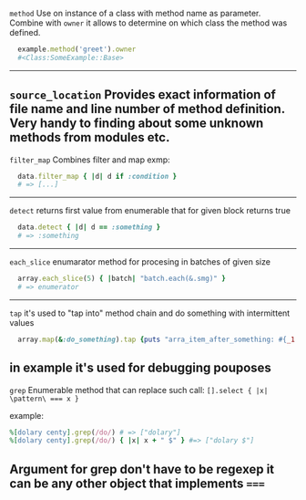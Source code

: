 `method`
Use on instance of a class with method name as parameter.
Combine with `owner` it allows to determine on which class the method was defined.

```ruby
  example.method('greet').owner
  #<Class:SomeExample::Base>
```
---

`source_location`
Provides exact information of file name and line number of method definition.
Very handy to finding about some unknown methods from modules etc.
---

`filter_map`
Combines filter and map exmp:
```ruby
  data.filter_map { |d| d if :condition }
  # => [...]
```
---

`detect`
returns first value from enumerable that for given block returns true
```ruby
  data.detect { |d| d == :something }
  # => :something
```
---

`each_slice`
enumarator method for procesing in batches of given size
```ruby
  array.each_slice(5) { |batch| "batch.each(&.smg)" }
  # => enumerator
```
---

`tap`
it's used to "tap into" method chain and do something with intermittent values
```ruby
  array.map(&:do_something).tap {puts "arra_item_after_something: #{_1.inspect}""}.map(&:do_smg_else)
```
in example it's used for debugging pouposes
---

`grep`
Enumerable method that can replace such call:
`[].select { |x| \pattern\ === x }`

example:
```ruby
%[dolary centy].grep(/do/) # => ["dolary"]
%[dolary centy].grep(/do/) { |x| x + " $" } #=> ["dolary $"]
```
Argument for grep don't have to be regexep it can be any other object that implements `===`
---
